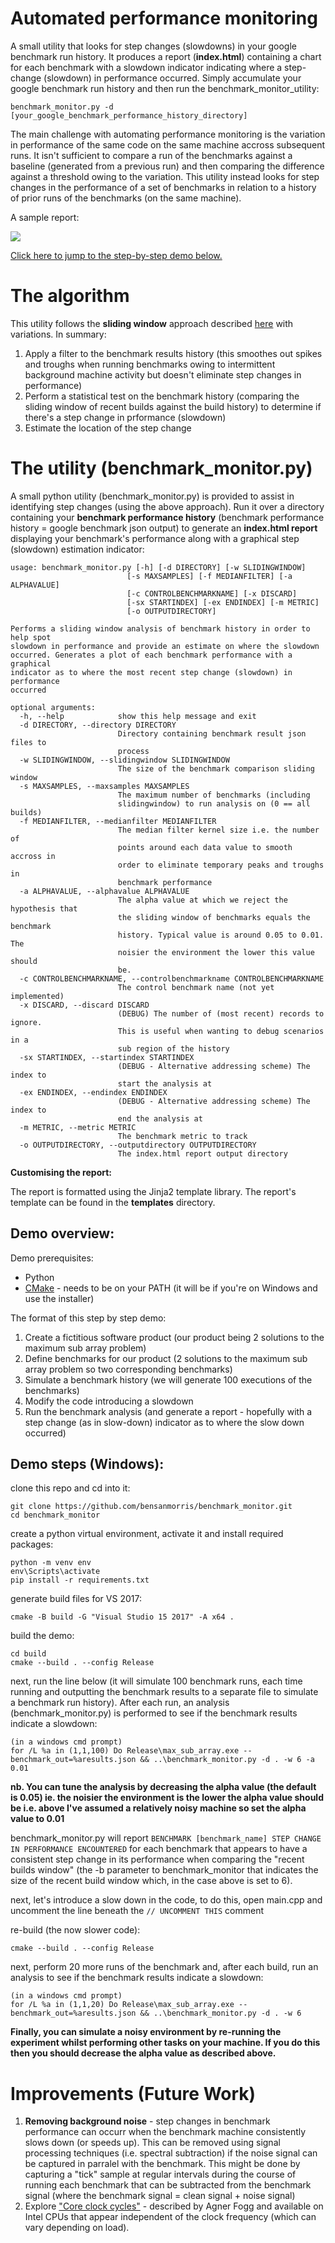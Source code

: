 # Automated performance monitoring

A small utility that looks for step changes (slowdowns) in your google benchmark run history. It produces a report (**index.html**) containing a chart for each benchmark with a slowdown indicator indicating where a step-change (slowdown) in performance occurred. Simply accumulate your google benchmark run history and then run the benchmark_monitor_utility:

```
benchmark_monitor.py -d [your_google_benchmark_performance_history_directory]
```

The main challenge with automating performance monitoring is the variation in performance of the same code on the same machine accross subsequent runs. It isn't sufficient to compare a run of the benchmarks against a baseline (generated from a previous run) and then comparing the difference against a threshold owing to the variation. This utility instead looks for step changes in the performance of a set of benchmarks in relation to a history of prior runs of the benchmarks (on the same machine). 


A sample report:

![](charts.PNG)

[Click here to jump to the step-by-step demo below.](https://github.com/bensanmorris/benchmark_monitor#demo-steps-windows)

# The algorithm

This utility follows the **sliding window** approach described [here](https://en.wikipedia.org/wiki/Step_detection#Sliding_window) with variations. In summary:

1. Apply a filter to the benchmark results history (this smoothes out spikes and troughs when running benchmarks owing to intermittent background machine activity but doesn't eliminate step changes in performance)
2. Perform a statistical test on the benchmark history (comparing the sliding window of recent builds against the build history) to determine if there's a step change in prformance (slowdown)
3. Estimate the location of the step change

# The utility (benchmark_monitor.py)

A small python utility (benchmark_monitor.py) is provided to assist in identifying step changes (using the above approach). Run it over a directory containing your **benchmark performance history** (benchmark performance history = google benchmark json output) to generate an **index.html report** displaying your benchmark's performance along with a graphical step (slowdown) estimation indicator:

```
usage: benchmark_monitor.py [-h] [-d DIRECTORY] [-w SLIDINGWINDOW]
                          [-s MAXSAMPLES] [-f MEDIANFILTER] [-a ALPHAVALUE]
                          [-c CONTROLBENCHMARKNAME] [-x DISCARD]
                          [-sx STARTINDEX] [-ex ENDINDEX] [-m METRIC]
                          [-o OUTPUTDIRECTORY]

Performs a sliding window analysis of benchmark history in order to help spot
slowdown in performance and provide an estimate on where the slowdown
occurred. Generates a plot of each benchmark performance with a graphical
indicator as to where the most recent step change (slowdown) in performance
occurred

optional arguments:
  -h, --help            show this help message and exit
  -d DIRECTORY, --directory DIRECTORY
                        Directory containing benchmark result json files to
                        process
  -w SLIDINGWINDOW, --slidingwindow SLIDINGWINDOW
                        The size of the benchmark comparison sliding window
  -s MAXSAMPLES, --maxsamples MAXSAMPLES
                        The maximum number of benchmarks (including
                        slidingwindow) to run analysis on (0 == all builds)
  -f MEDIANFILTER, --medianfilter MEDIANFILTER
                        The median filter kernel size i.e. the number of
                        points around each data value to smooth accross in
                        order to eliminate temporary peaks and troughs in
                        benchmark performance
  -a ALPHAVALUE, --alphavalue ALPHAVALUE
                        The alpha value at which we reject the hypothesis that
                        the sliding window of benchmarks equals the benchmark
                        history. Typical value is around 0.05 to 0.01. The
                        noisier the environment the lower this value should
                        be.
  -c CONTROLBENCHMARKNAME, --controlbenchmarkname CONTROLBENCHMARKNAME
                        The control benchmark name (not yet implemented)
  -x DISCARD, --discard DISCARD
                        (DEBUG) The number of (most recent) records to ignore.
                        This is useful when wanting to debug scenarios in a
                        sub region of the history
  -sx STARTINDEX, --startindex STARTINDEX
                        (DEBUG - Alternative addressing scheme) The index to
                        start the analysis at
  -ex ENDINDEX, --endindex ENDINDEX
                        (DEBUG - Alternative addressing scheme) The index to
                        end the analysis at
  -m METRIC, --metric METRIC
                        The benchmark metric to track
  -o OUTPUTDIRECTORY, --outputdirectory OUTPUTDIRECTORY
                        The index.html report output directory
```

**Customising the report:**

The report is formatted using the Jinja2 template library. The report's template can be found in the **templates** directory.

## Demo overview:

Demo prerequisites:

- Python
- [CMake](https://cmake.org/download/) - needs to be on your PATH (it will be if you're on Windows and use the installer)

The format of this step by step demo:

1. Create a fictitious software product (our product being 2 solutions to the maximum sub array problem)
2. Define benchmarks for our product (2 solutions to the maximum sub array problem so two corresponding benchmarks)
3. Simulate a benchmark history (we will generate 100 executions of the benchmarks)
4. Modify the code introducing a slowdown
5. Run the benchmark analysis (and generate a report - hopefully with a step change (as in slow-down) indicator as to where the slow down occurred)

## Demo steps (Windows):

clone this repo and cd into it:
```
git clone https://github.com/bensanmorris/benchmark_monitor.git
cd benchmark_monitor
```

create a python virtual environment, activate it and install required packages:
```
python -m venv env
env\Scripts\activate
pip install -r requirements.txt
```

generate build files for VS 2017:
```
cmake -B build -G "Visual Studio 15 2017" -A x64 .
```

build the demo:
```
cd build
cmake --build . --config Release
```

next, run the line below (it will simulate 100 benchmark runs, each time running and outputting the benchmark results to a separate file to simulate a benchmark run history). After each run, an analysis (benchmark_monitor.py) is performed to see if the benchmark results indicate a slowdown:

```
(in a windows cmd prompt)
for /L %a in (1,1,100) Do Release\max_sub_array.exe --benchmark_out=%aresults.json && ..\benchmark_monitor.py -d . -w 6 -a 0.01
```

**nb. You can tune the analysis by decreasing the alpha value (the default is 0.05) ie. the noisier the environment is the lower the alpha value should be i.e. above I've assumed a relatively noisy machine so set the alpha value to 0.01**

benchmark_monitor.py will report `BENCHMARK [benchmark_name] STEP CHANGE IN PERFORMANCE ENCOUNTERED` for each benchmark that appears to have a consistent step change in its performance when comparing the "recent builds window" (the -b parameter to benchmark_monitor that indicates the size of the recent build window which, in the case above is set to 6). 

next, let's introduce a slow down in the code, to do this, open main.cpp and uncomment the line beneath the `// UNCOMMENT THIS` comment

re-build (the now slower code):
```
cmake --build . --config Release
```

next, perform 20 more runs of the benchmark and, after each build, run an analysis to see if the benchmark results indicate a slowdown:
```
(in a windows cmd prompt)
for /L %a in (1,1,20) Do Release\max_sub_array.exe --benchmark_out=%aresults.json && ..\benchmark_monitor.py -d . -w 6
```

**Finally, you can simulate a noisy environment by re-running the experiment whilst performing other tasks on your machine. If you do this then you should decrease the alpha value as described above.**

# Improvements (Future Work)

1. **Removing background noise** - step changes in benchmark performance can occurr when the benchmark machine consistently slows down (or speeds up). This can be removed using signal processing techniques (i.e. spectral subtraction) if the noise signal can be captured in parralel with the benchmark. This might be done by capturing a "tick" sample at regular intervals during the course of running each benchmark that can be subtracted from the benchmark signal (where the benchmark signal = clean signal + noise signal)  
2. Explore ["Core clock cycles"](https://software.intel.com/content/www/us/en/develop/articles/intel-performance-counter-monitor.html) - described by Agner Fogg and available on Intel CPUs that appear independent of the clock frequency (which can vary depending on load).
